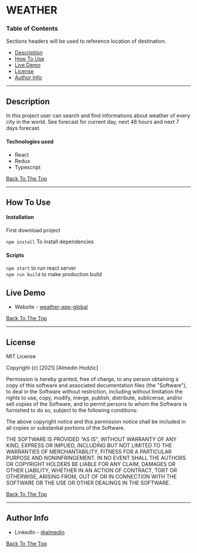 # WEATHER

### Table of Contents

Sections headers will be used to reference location of destination.

- [Description](#description)
- [How To Use](#how-to-use)
- [Live Demo](#live-demo)
- [License](#license)
- [Author Info](#author-info)

---

## Description

In this project user can search and find informations about weather of every city in the world.
See forecast for current day, next 48 hours and next 7 days forecast.

#### Technologies used

- React
- Redux
- Typescript

[Back To The Top](#WEATHER)

---

## How To Use

#### Installation

First download project <br/>

`npm install` To install dependencies <br/>

#### Scripts

`npm start` to run react server <br/>
`npm run build` to make production build <br/>

## Live Demo

- Website - [weather-app-global](https://weather-app-global.netlify.app/)

[Back To The Top](#WEATHER)

---

## License

MIT License

Copyright (c) [2021] [Almedin Hodzic]

Permission is hereby granted, free of charge, to any person obtaining a copy
of this software and associated documentation files (the "Software"), to deal
in the Software without restriction, including without limitation the rights
to use, copy, modify, merge, publish, distribute, sublicense, and/or sell
copies of the Software, and to permit persons to whom the Software is
furnished to do so, subject to the following conditions:

The above copyright notice and this permission notice shall be included in all
copies or substantial portions of the Software.

THE SOFTWARE IS PROVIDED "AS IS", WITHOUT WARRANTY OF ANY KIND, EXPRESS OR
IMPLIED, INCLUDING BUT NOT LIMITED TO THE WARRANTIES OF MERCHANTABILITY,
FITNESS FOR A PARTICULAR PURPOSE AND NONINFRINGEMENT. IN NO EVENT SHALL THE
AUTHORS OR COPYRIGHT HOLDERS BE LIABLE FOR ANY CLAIM, DAMAGES OR OTHER
LIABILITY, WHETHER IN AN ACTION OF CONTRACT, TORT OR OTHERWISE, ARISING FROM,
OUT OF OR IN CONNECTION WITH THE SOFTWARE OR THE USE OR OTHER DEALINGS IN THE
SOFTWARE.

[Back To The Top](#WEATHER)

---

## Author Info

- LinkedIn - [@almedin](https://www.linkedin.com/in/almedin-hodzic-171a3b203/)

[Back To The Top](#WEATHER)
